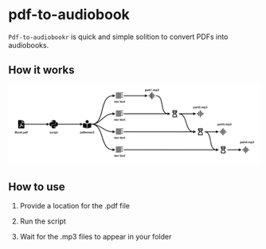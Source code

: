# pdf-to-audiobook

<code>Pdf-to-audiobookr</code> is quick and simple solition to convert PDFs into audiobooks.

## How it works

<img src = "./doc_img/howitworks.jpg">

## How to use

1) Provide a location for the .pdf file

2) Run the script

3) Wait for the .mp3 files to appear in your folder
